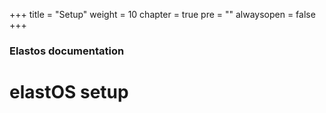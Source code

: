 +++
title = "Setup"
weight = 10
chapter = true
pre = ""
alwaysopen = false
+++

### Elastos documentation

# elastOS setup
